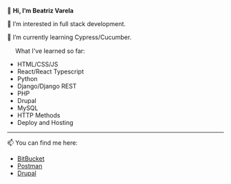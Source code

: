 👋 **Hi, I’m Beatriz Varela**

👀 I’m interested in full stack development.

🌱 I’m currently learning Cypress/Cucumber.

<img src="https://git-scm.com/images/logos/downloads/Git-Icon-1788C.png" width="15"/> What I've learned so far:
- HTML/CSS/JS
- React/React Typescript
- Python
- Django/Django REST
- PHP
- Drupal
- MySQL
- HTTP Methods
- Deploy and Hosting

---

📫 You can find me here:

- [BitBucket](https://bitbucket.org/BeatrizVarela/)
- [Postman](https://www.postman.com/beatrizvarela)
- [Drupal](https://www.drupal.org/u/anabpv)

<!---
BeatrizVarela/BeatrizVarela is a ✨ special ✨ repository because its `README.md` (this file) appears on your GitHub profile.
You can click the Preview link to take a look at your changes.
--->
